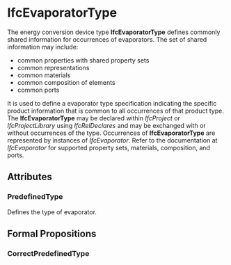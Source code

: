 # IfcEvaporatorType

The energy conversion device type **IfcEvaporatorType** defines commonly shared information for occurrences of evaporators. The set of shared information may include:

* common properties with shared property sets
* common representations
* common materials
* common composition of elements
* common ports

It is used to define a evaporator type specification indicating the specific product information that is common to all occurrences of that product type. The **IfcEvaporatorType** may be declared within _IfcProject_ or _IfcProjectLibrary_ using _IfcRelDeclares_ and may be exchanged with or without occurrences of the type. Occurrences of **IfcEvaporatorType** are represented by instances of _IfcEvaporator_. Refer to the documentation at _IfcEvaporator_ for supported property sets, materials, composition, and ports.

## Attributes

### PredefinedType
Defines the type of evaporator.

## Formal Propositions

### CorrectPredefinedType

